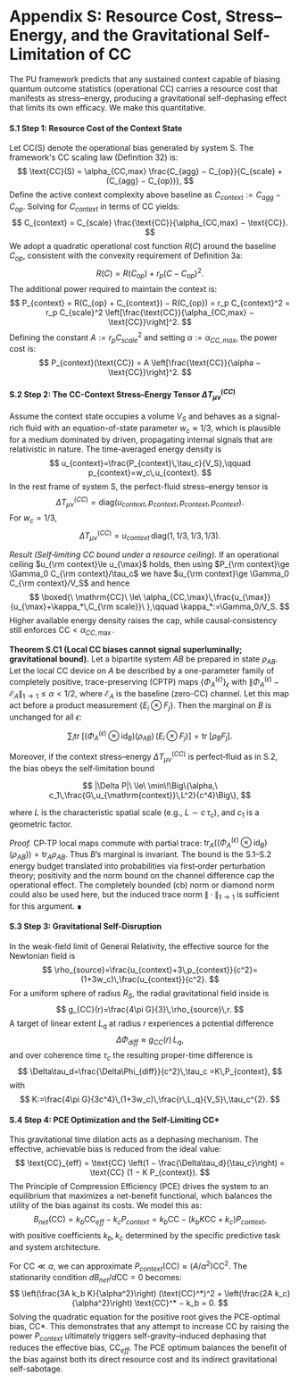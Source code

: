 # Appendix S: Resource Cost, Stress–Energy, and the Gravitational Self-Limitation of CC

The PU framework predicts that any sustained context capable of biasing quantum outcome statistics (operational CC) carries a resource cost that manifests as stress–energy, producing a gravitational self-dephasing effect that limits its own efficacy. We make this quantitative.

#### **S.1 Step 1: Resource Cost of the Context State**

Let CC(S) denote the operational bias generated by system S. The framework's CC scaling law (Definition 32) is:
$$
\text{CC}(S) = \alpha_{CC,max} \frac{C_{agg} − C_{op}}{C_{scale} + (C_{agg} − C_{op})},
$$
Define the active context complexity above baseline as $C_{context} := C_{agg} − C_{op}$. Solving for $C_{context}$ in terms of CC yields:
$$
C_{context} = C_{scale} \frac{\text{CC}}{\alpha_{CC,max} − \text{CC}}.
$$
We adopt a quadratic operational cost function $R(C)$ around the baseline $C_{op}$, consistent with the convexity requirement of Definition 3a:
$$
R(C) = R(C_{op}) + r_p (C − C_{op})^2.
$$
The additional power required to maintain the context is:
$$
P_{context} = R(C_{op} + C_{context}) − R(C_{op}) = r_p C_{context}^2 = r_p C_{scale}^2 \left[\frac{\text{CC}}{\alpha_{CC,max} − \text{CC}}\right]^2.
$$
Defining the constant $A := r_p C_{scale}^2$ and setting $\alpha := \alpha_{CC,max}$, the power cost is:
$$
P_{context}(\text{CC}) = A \left[\frac{\text{CC}}{\alpha − \text{CC}}\right]^2.
$$

#### **S.2 Step 2: The CC-Context Stress–Energy Tensor $\Delta T_{\mu\nu}^{(CC)}$**

Assume the context state occupies a volume $V_S$ and behaves as a signal-rich fluid with an equation-of-state parameter $w_c \approx 1/3$, which is plausible for a medium dominated by driven, propagating internal signals that are relativistic in nature. The time-averaged energy density is
$$
u_{context}=\frac{P_{context}\,\tau_c}{V_S},\qquad p_{context}=w_c\,u_{context}.
$$
In the rest frame of system S, the perfect-fluid stress–energy tensor is
$$
\Delta T_{\mu\nu}^{(CC)}=\text{diag}\big(u_{context},\,p_{context},\,p_{context},\,p_{context}\big).
$$
For $w_c=1/3$,
$$
\Delta T_{\mu\nu}^{(CC)}=u_{context}\,\text{diag}(1,\,1/3,\,1/3,\,1/3).
$$

*Result (Self‑limiting CC bound under a resource ceiling).* If an operational ceiling $u_{\rm context}\le u_{\max}$ holds, then using $P_{\rm context}\ge \Gamma_0 C_{\rm context}/\tau_c$ we have $u_{\rm context}\ge \Gamma_0 C_{\rm context}/V_S$ and hence
$$
\boxed{\ \mathrm{CC}\ \le\ \alpha_{CC,\max}\,\frac{u_{\max}}{u_{\max}+\kappa_*\,C_{\rm scale}}\ },\qquad \kappa_*:=\Gamma_0/V_S.
$$
Higher available energy density raises the cap, while causal‑consistency still enforces $\mathrm{CC}<\alpha_{CC,\max}$.

**Theorem S.C1 (Local CC biases cannot signal superluminally; gravitational bound).**
Let a bipartite system $AB$ be prepared in state $\rho_{AB}$. Let the local CC device on $A$ be described by a one-parameter family of completely positive, trace-preserving (CPTP) maps $\{\Phi_A^{(\epsilon)}\}_{\epsilon}$ with $\|\Phi_A^{(\epsilon)}-\mathcal E_A\|_{1\to 1}\le \alpha<1/2$, where $\mathcal{E}_A$ is the baseline (zero-CC) channel. Let this map act before a product measurement $\{E_i\otimes F_j\}$. Then the marginal on $B$ is unchanged for all $\epsilon$:

$$
\sum_i \operatorname{tr}\!\Big[(\Phi_A^{(\epsilon)}\otimes\mathrm{id}_B)(\rho_{AB})\, (E_i\otimes F_j)\Big]
=\operatorname{tr}\!\big[\rho_B F_j\big].
$$

Moreover, if the context stress–energy $\Delta T^{(CC)}_{\mu\nu}$ is perfect‑fluid as in S.2, the bias obeys the self‑limitation bound

$$
|\Delta P|\ \le\ \min\!\Big\{\alpha,\ c_1\,\frac{G\,u_{\mathrm{context}}\,L^2}{c^4}\Big\},
$$

where $L$ is the characteristic spatial scale (e.g., $L\sim c\,\tau_c$), and $c_1$ is a geometric factor.

*Proof.* CP‑TP local maps commute with partial trace: $\operatorname{tr}_A ((\Phi_A^{(\epsilon)}\otimes \mathrm{id}_B)(\rho_{AB}))=\operatorname{tr}_A \rho_{AB}$. Thus $B$’s marginal is invariant. The bound is the S.1–S.2 energy budget translated into probabilities via first‑order perturbation theory; positivity and the norm bound on the channel difference cap the operational effect. The completely bounded (cb) norm or diamond norm could also be used here, but the induced trace norm $\|\cdot\|_{1\to 1}$ is sufficient for this argument. ∎


#### **S.3 Step 3: Gravitational Self-Disruption**

In the weak-field limit of General Relativity, the effective source for the Newtonian field is
$$
\rho_{source}=\frac{u_{context}+3\,p_{context}}{c^2}=(1+3w_c)\,\frac{u_{context}}{c^2}.
$$
For a uniform sphere of radius $R_S$, the radial gravitational field inside is
$$
g_{CC}(r)=\frac{4\pi G}{3}\,\rho_{source}\,r.
$$
A target of linear extent $L_q$ at radius $r$ experiences a potential difference
$$
\Delta\Phi_{diff}\approx g_{CC}(r)\,L_q,
$$
and over coherence time $\tau_c$ the resulting proper-time difference is
$$
\Delta\tau_d=\frac{\Delta\Phi_{diff}}{c^2}\,\tau_c
=K\,P_{context},
$$
with
$$
K:=\frac{4\pi G}{3c^4}\,(1+3w_c)\,\frac{r\,L_q}{V_S}\,\tau_c^{2}.
$$

#### **S.4 Step 4: PCE Optimization and the Self-Limiting CC***

This gravitational time dilation acts as a dephasing mechanism. The effective, achievable bias is reduced from the ideal value:
$$
\text{CC}_{eff} = \text{CC} \left(1 − \frac{\Delta\tau_d}{\tau_c}\right) = \text{CC} (1 − K P_{context}).
$$
The Principle of Compression Efficiency (PCE) drives the system to an equilibrium that maximizes a net-benefit functional, which balances the utility of the bias against its costs. We model this as:
$$
B_{net}(\text{CC}) = k_b \text{CC}_{eff} − k_c P_{context} = k_b \text{CC} − (k_b K \text{CC} + k_c) P_{context},
$$
with positive coefficients $k_b, k_c$ determined by the specific predictive task and system architecture.

For $\text{CC} \ll \alpha$, we can approximate $P_{context}(\text{CC}) \approx (A/\alpha^2) \text{CC}^2$. The stationarity condition $dB_{net}/d\text{CC} = 0$ becomes:
$$
\left(\frac{3A k_b K}{\alpha^2}\right) (\text{CC}^*)^2 + \left(\frac{2A k_c}{\alpha^2}\right) \text{CC}^* − k_b = 0.
$$
Solving the quadratic equation for the positive root gives the PCE-optimal bias, CC*. This demonstrates that any attempt to increase CC by raising the power $P_{context}$ ultimately triggers self-gravity–induced dephasing that reduces the effective bias, CC$_{eff}$. The PCE optimum balances the benefit of the bias against both its direct resource cost and its indirect gravitational self-sabotage.